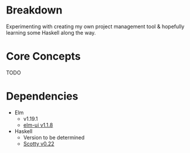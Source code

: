 # Breakdown
Experimenting with creating my own project management tool &amp; hopefully learning some Haskell along the way.

# Core Concepts
TODO

# Dependencies
* Elm
    * v1.19.1
    * [elm-ui v1.1.8](https://package.elm-lang.org/packages/mdgriffith/elm-ui/latest/)
* Haskell
    * Version to be determined
    * [Scotty v0.22](https://hackage.haskell.org/package/scotty)
